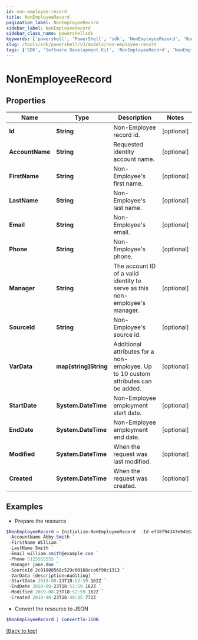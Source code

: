 ```yaml
---
id: non-employee-record
title: NonEmployeeRecord
pagination_label: NonEmployeeRecord
sidebar_label: NonEmployeeRecord
sidebar_class_name: powershellsdk
keywords: ['powershell', 'PowerShell', 'sdk', 'NonEmployeeRecord', 'NonEmployeeRecord'] 
slug: /tools/sdk/powershell/v3/models/non-employee-record
tags: ['SDK', 'Software Development Kit', 'NonEmployeeRecord', 'NonEmployeeRecord']
---
```



# NonEmployeeRecord

## Properties

Name | Type | Description | Notes
------------ | ------------- | ------------- | -------------
**Id** | **String** | Non-Employee record id. | [optional] 
**AccountName** | **String** | Requested identity account name. | [optional] 
**FirstName** | **String** | Non-Employee's first name. | [optional] 
**LastName** | **String** | Non-Employee's last name. | [optional] 
**Email** | **String** | Non-Employee's email. | [optional] 
**Phone** | **String** | Non-Employee's phone. | [optional] 
**Manager** | **String** | The account ID of a valid identity to serve as this non-employee's manager. | [optional] 
**SourceId** | **String** | Non-Employee's source id. | [optional] 
**VarData** | **map[string]String** | Additional attributes for a non-employee. Up to 10 custom attributes can be added. | [optional] 
**StartDate** | **System.DateTime** | Non-Employee employment start date. | [optional] 
**EndDate** | **System.DateTime** | Non-Employee employment end date. | [optional] 
**Modified** | **System.DateTime** | When the request was last modified. | [optional] 
**Created** | **System.DateTime** | When the request was created. | [optional] 

## Examples

- Prepare the resource
```powershell
$NonEmployeeRecord = Initialize-NonEmployeeRecord  -Id ef38f94347e94562b5bb8424a56397d8 `
 -AccountName Abby.Smith `
 -FirstName William `
 -LastName Smith `
 -Email william.smith@example.com `
 -Phone 5125555555 `
 -Manager jane.doe `
 -SourceId 2c91808568c529c60168cca6f90c1313 `
 -VarData {description=Auditing} `
 -StartDate 2019-08-23T18:52:59.162Z `
 -EndDate 2020-08-23T18:52:59.162Z `
 -Modified 2019-08-23T18:52:59.162Z `
 -Created 2019-08-23T18:40:35.772Z
```

- Convert the resource to JSON
```powershell
$NonEmployeeRecord | ConvertTo-JSON
```


[[Back to top]](#) 

